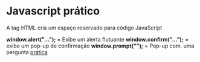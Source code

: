 # Javascript prático

A tag HTML <script></script> cria um espaço reservado para código JavaScript

**window.alert("...");** = Exibe um alerta flutuante
**window.confirm("...");** = exibe um pop-up de confirmação
**window.prompt("");** = Pop-up com. uma pergunta
[prática](/pratica/moduloA/script1/index.html)